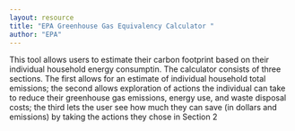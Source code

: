 ```yaml
---
layout: resource
title: "EPA Greenhouse Gas Equivalency Calculator "
author: "EPA"
---
```


This tool allows users to estimate their carbon footprint based on their individual household energy consumptin.  The calculator consists of three sections.  The first allows for an estimate of individual household total emissions;  the second allows exploration of  actions the individual can take to reduce their greenhouse gas emissions, energy use, and waste disposal costs;  the third lets the user see how much they can save (in dollars and emissions) by taking the actions they chose in Section 2
